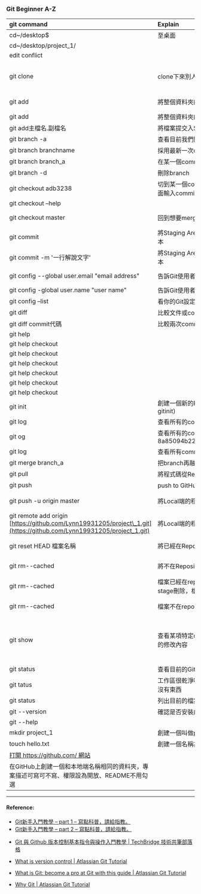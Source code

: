 ### Git Beginner A-Z



| git command | Explain | syntax | Note |
| :--- | :--- | :--- | :--- |
| cd~/desktop$ | 至桌面 | cd~/desktop$mkdirproject\_1 |  |
| cd~/desktop/project\_1/ |  | cd~/desktop/project\_1/ |  |
| edit conflict |  |  |  |
| git clone | clone下來別人的專案到local端 | gitclone[https://github.com/sarcadass/granim⋯⋯New\_Project](https://github.com/sarcadass/granim⋯⋯New_Project) |  |
| git add | 將整個資料夾的檔案都一起推送上去到Staging Area | gitadd不輸入檔案名稱 | 進入暫存區\(ADD\) |
| git add | 將整個資料夾的檔案都一起推送上去到Staging Area |  |  |
| git add主檔名.副檔名 | 將檔案提交入Staging Area | gitadd主檔名.副檔名 |  |
| git branch -a | 查看目前我們開的所有branch | gitbranch -a |  |
| git branch branchname | 採用最新一次commit的版本 | gitbranchbranch\_a |  |
| git branch branch\_a | 在某一個commit版本\(adb3238\)開一條branch | gitbranchbranch\_a |  |
| git branch -d | 刪除branch | gitbranch-dbranch\_a |  |
| git checkout adb3238 | 切到某一個commit版本\(開一條branch\), \(checkout後面輸入commit代碼至少6碼\) | gitcheckout adb3238 | 切換\(CHECKOUT\) |
| git checkout –help |  | gitcheckout–help |  |
| git checkout master | 回到想要merge過去的主幹道上 |  | 切換\(CHECKOUT\) |
| git commit | 將Staging Area內的東西推到Repository成為正式的版本 |  |  |
| git commit -m '一行解說文字' | 將Staging Area內的東西推到Repository成為正式的版本 | gitcommit-m'Add a line' | 提交版本\(COMMIT\) |
| git config --global user.email "email address" | 告訴Git使用者資訊 | gitconfig--globaluser.email"j890355b@gmail.com" |  |
| git config -global user.name "user name" | 告訴Git使用者資訊 | gitconfig--globaluser.name"Lynn19931205" |  |
| git config –list | 看你的Git設定內容 |  |  |
| git diff | 比較文件或commit間修改的差異 |  | 查看目前狀 |
| git diff commit代碼 | 比較兩次commit間修改的差異 | gitdiff8a85090dc97a | 查看目前狀 |
| git help |  | githelp |  |
| git help checkout |  | githelp checkout |  |
| git help checkout |  | gitcheckout\[-q\]\[-f\]\[-m\]\[\] |  |
| git help checkout |  | gitcheckout\[-q\]\[-f\]\[-m\]--detach\[\] |  |
| git help checkout |  | gitcheckout\[-q\]\[-f\]\[-m\]\[--detach\] |  |
| git help checkout |  | gitcheckout\[-q\]\[-f\]\[-m\]\[\[-b\|-B\|--orphan\]\]\[\] |  |
| git help checkout |  | gitcheckout\[-f\|--ours\|--theirs\|-m\|--conflict= |  |
| git init | 創建一個新的Repository\(打開任何一個專案資料夾打上gitinit\) |  |  |
| git log | 查看所有的commit紀錄 |  | 查看目前狀 |
| git og | 查看所有的commit紀錄: commit 8a85094b22edf4184e7228c3f849807dd7eed2c9 |  | 查看目前狀 |
| git log | 查看所有commit的歷史紀錄 |  |  |
| git merge branch\_a | 把branch再融合回去主要的開發幹道上 | gitmergebranch\_a |  |
| git pull | 將程式碼從Remote端拉下來到Local端 |  |  |
| git push | push to GitHub,推送程式碼至REMOTE端 |  |  |
| git push -u origin master | 將Local端的程式碼推到GitHub網站 |  | repository已存在 |
| git remote add origin [https://github.com/Lynn19931205/project\_1.git](https://github.com/Lynn19931205/project_1.git) | 將Local端的程式碼推到GitHub網站 |  | repository已存在 |
| git reset HEAD 檔案名稱 | 將已經在Repository的檔案,移出Staging Area |  | 將檔案移出的暫存區 |
| git rm--cached | 將不在Repository的檔案移出Staging Area | gitrm--cached hello.txt | 將檔案移出的暫存區 |
| git rm--cached | 檔案已經在repository內,從repository刪除，並且從stage刪除，檔案會從tracked變成untracked |  | 將檔案移出的暫存區 |
| git rm--cached | 檔案不在repository內,移除StaingArea中的檔案 |  | 將檔案移出的暫存區 |
| git show | 查看某項特定commit的修改內容,詳細列出該次commit的修改內容 | gitshow8a8509 | 第一欄的commit代碼複製起來\(複製六碼或以上\) |
| git status | 查看目前的Git狀態:「hello.txt」這個檔案還沒有被追蹤 |  | 查看目前狀 |
| git tatus | 工作區很乾淨噢，沒有新的修改、Staging Area裡面也沒有東西 |  | 查看目前狀 |
| git status | 列出目前的檔案狀態 |  | 查看目前狀 |
| git --version | 確認是否安裝成功 |  |  |
| git --help |  | git--help |  |
| mkdir project\_1 | 創建一個叫做project\_2的資料夾 |  |  |
| touch hello.txt | 創建一個名稱為hello.txt的文件 | touch hello.txt |  |
| [打開 https://github.com/ 網站](https://l.facebook.com/l.php?u=https%3A%2F%2Fgithub.com%2F&h=ATP4pyBaH6lENbLvLZAk-sSNNu1wrO0HG9MxBGgjTpSL1_e0H9xpv3DVSVvKpXhvcRZ2R1BUc3lruNFY1OsXsc05BZu2DzJAoWL5-ZOTKchiqTpwX6qAsyeyv7glizoeMJGJtRKbqBy1&s=1) |  |  |  |
| 在GitHub上創建一個和本地端名稱相同的資料夾，專案描述可寫可不寫、權限設為開放、README不用勾選 |  |  |  |

---

#### Reference:

* [Git新手入門教學 – part 1 – 寫點科普，請給指教。](https://hellolynn.hpd.io/2017/01/18/git新手入門教學-part-1/)
* [Git新手入門教學 – part 2 – 寫點科普，請給指教。](https://hellolynn.hpd.io/2017/01/18/git新手入門教學-part-2/)

- [Git 與 Github 版本控制基本指令與操作入門教學 | TechBridge 技術共筆部落格](https://blog.techbridge.cc/2018/01/17/learning-programming-and-coding-with-python-git-and-github-tutorial/)


* [What is version control \| Atlassian Git Tutorial](https://www.atlassian.com/git/tutorials/what-is-version-control)

* [What is Git: become a pro at Git with this guide \| Atlassian Git Tutorial](https://www.atlassian.com/git/tutorials/what-is-git#performance)

* [Why Git \| Atlassian Git Tutorial](https://www.atlassian.com/git/tutorials/why-git)




